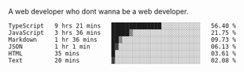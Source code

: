 A web developer who dont wanna be a web developer.

<!--START_SECTION:waka-->

```text
TypeScript   9 hrs 21 mins   ██████████████░░░░░░░░░░░   56.40 %
JavaScript   3 hrs 36 mins   █████▒░░░░░░░░░░░░░░░░░░░   21.75 %
Markdown     1 hr 36 mins    ██▒░░░░░░░░░░░░░░░░░░░░░░   09.73 %
JSON         1 hr 1 min      █▓░░░░░░░░░░░░░░░░░░░░░░░   06.13 %
HTML         35 mins         █░░░░░░░░░░░░░░░░░░░░░░░░   03.61 %
Text         20 mins         ▓░░░░░░░░░░░░░░░░░░░░░░░░   02.08 %
```

<!--END_SECTION:waka-->
